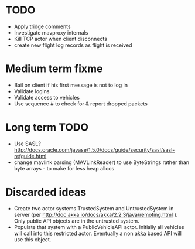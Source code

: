 # TODO

* Apply tridge comments
* Investigate mavproxy internals
* Kill TCP actor when client disconnects
* create new flight log records as flight is received

# Medium term fixme

* Bail on client if his first message is not to log in
* Validate logins
* Validate access to vehicles
* Use sequence # to check for & report dropped packets

# Long term TODO

* Use SASL? http://docs.oracle.com/javase/1.5.0/docs/guide/security/sasl/sasl-refguide.html
* change mavlink parsing (MAVLinkReader) to use ByteStrings rather than byte arrays - to make for less heap allocs

# Discarded ideas

* Create two actor systems TrustedSystem and UntrustedSystem in server (per http://doc.akka.io/docs/akka/2.2.3/java/remoting.html ).  Only public API objects are in the untrusted system.
* Populate that system with a PublicVehicleAPI actor.  Initially all vehicles will call into this restricted actor.  Eventually a non akka based API
will use this object.

